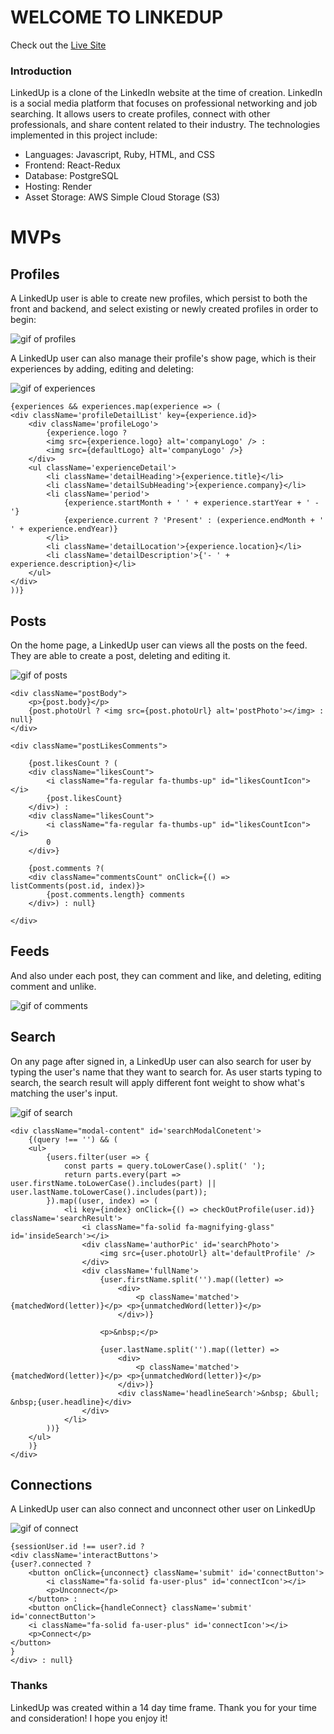 # WELCOME TO LINKEDUP

Check out the [Live Site](https://linkedup-ptj7.onrender.com/)

### Introduction

LinkedUp is a clone of the LinkedIn website at the time of creation. LinkedIn is a social media platform that focuses on professional networking and job searching. It allows users to create profiles, connect with other professionals, and share content related to their industry.  The technologies implemented in this project include:

* Languages: Javascript, Ruby, HTML, and CSS
* Frontend: React-Redux
* Database: PostgreSQL
* Hosting: Render
* Asset Storage: AWS Simple Cloud Storage (S3)

# MVPs

## Profiles

A LinkedUp user is able to create new profiles, which persist to both the front and backend, and select existing or newly created profiles in order to begin: 

![gif of profiles](app/assets/userAuth.gif)

A LinkedUp user can also manage their profile's show page, which is their experiences by adding, editing and deleting:

![gif of experiences](app/assets/experiences.gif)

```
{experiences && experiences.map(experience => (
<div className='profileDetailList' key={experience.id}>
    <div className='profileLogo'>
        {experience.logo ?
        <img src={experience.logo} alt='companyLogo' /> :
        <img src={defaultLogo} alt='companyLogo' />}
    </div>
    <ul className='experienceDetail'>
        <li className='detailHeading'>{experience.title}</li>
        <li className='detailSubHeading'>{experience.company}</li>
        <li className='period'>
            {experience.startMonth + ' ' + experience.startYear + ' - '} 
            {experience.current ? 'Present' : (experience.endMonth + ' ' + experience.endYear)}
        </li>
        <li className='detailLocation'>{experience.location}</li>
        <li className='detailDescription'>{'- ' + experience.description}</li>
    </ul>
</div>
))}
```

## Posts

On the home page, a LinkedUp user can views all the posts on the feed. They are able to create a post, deleting and editing it.

![gif of posts](app/assets/posts_and_likes.gif)

```
<div className="postBody">
    <p>{post.body}</p>
    {post.photoUrl ? <img src={post.photoUrl} alt='postPhoto'></img> : null}
</div>

<div className="postLikesComments">

    {post.likesCount ? (
    <div className="likesCount">
        <i className="fa-regular fa-thumbs-up" id="likesCountIcon"></i>
        {post.likesCount}
    </div>) : 
    <div className="likesCount">
        <i className="fa-regular fa-thumbs-up" id="likesCountIcon"></i>
        0
    </div>}

    {post.comments ?(
    <div className="commentsCount" onClick={() => listComments(post.id, index)}>
        {post.comments.length} comments
    </div>) : null}
    
</div>
```

## Feeds

And also under each post, they can comment and like, and deleting, editing comment and unlike.

![gif of comments](app/assets/comments.gif)

## Search

On any page after signed in, a LinkedUp user can also search for user by typing the user's name that they want to search for. As user starts typing to search, the search result will apply different font weight to show what's matching the user's input.

![gif of search](app/assets/search.gif)

```
<div className="modal-content" id='searchModalConetent'>
    {(query !== '') && (
    <ul>
        {users.filter(user => {
            const parts = query.toLowerCase().split(' ');
            return parts.every(part => user.firstName.toLowerCase().includes(part) || user.lastName.toLowerCase().includes(part));
        }).map((user, index) => (
            <li key={index} onClick={() => checkOutProfile(user.id)} className='searchResult'>
                <i className="fa-solid fa-magnifying-glass" id='insideSearch'></i> 
                <div className='authorPic' id='searchPhoto'>
                    <img src={user.photoUrl} alt='defaultProfile' />
                </div>
                <div className='fullName'>
                    {user.firstName.split('').map((letter) => 
                        <div>
                            <p className='matched'>{matchedWord(letter)}</p> <p>{unmatchedWord(letter)}</p>
                        </div>)} 

                    <p>&nbsp;</p>

                    {user.lastName.split('').map((letter) => 
                        <div>
                            <p className='matched'>{matchedWord(letter)}</p> <p>{unmatchedWord(letter)}</p>
                        </div>)}
                        <div className='headlineSearch'>&nbsp; &bull; &nbsp;{user.headline}</div>
                </div>
            </li>
        ))}
    </ul>
    )}
</div>
```

## Connections

A LinkedUp user can also connect and unconnect other user on LinkedUp

![gif of connect](app/assets/connect.gif)

```
{sessionUser.id !== user?.id ?
<div className='interactButtons'>
{user?.connected ?
    <button onClick={unconnect} className='submit' id='connectButton'>
        <i className="fa-solid fa-user-plus" id='connectIcon'></i>
        <p>Unconnect</p>
    </button> : 
    <button onClick={handleConnect} className='submit' id='connectButton'>
    <i className="fa-solid fa-user-plus" id='connectIcon'></i>
    <p>Connect</p>
</button>
}
</div> : null}
```

### Thanks

LinkedUp was created within a 14 day time frame. Thank you for your time and consideration! I hope you enjoy it!
